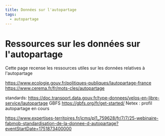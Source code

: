 ```yaml
---
title: Données sur l'autopartage 
tags:
  - autopartage
---
```


# Ressources sur les données sur l'autopartage 

Cette page recense les ressources utiles sur les données relatives à l'autopartage

https://www.ecologie.gouv.fr/politiques-publiques/lautopartage-france 
https://www.cerema.fr/fr/mots-cles/autopartage 

standards:
https://doc.transport.data.gouv.fr/type-donnees/velos-en-libre-service/lautopartage
GBFS https://gbfs.org/fr/get-started/ 
Netex : profil autopartage en cours

https://www.expertises-territoires.fr/jcms/pl1_759628/fr/7/7/25-webinaire-fabmob-standardisation-de-la-donnee-d-autopartage?eventStartDate=1751873400000 
